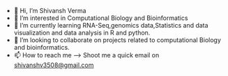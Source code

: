 - 👋 Hi, I’m Shivansh Verma
- 👀 I’m interested in Computational Biology and Bioinformatics
- 🌱 I’m currently learning RNA-Seq,genomics data,Statistics and data visualization and data analysis in R and python.
- 💞️ I’m looking to collaborate on projects related to computational Biology and bioinformatics.
- 📫 How to reach me --> Shoot me a quick email on shivanshv3508@gmail.com

<!---
shivanshv3508/shivanshv3508 is a ✨ special ✨ repository because its `README.md` (this file) appears on your GitHub profile.
You can click the Preview link to take a look at your changes.
--->
